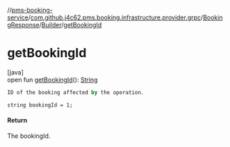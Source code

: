 //[pms-booking-service](../../../../index.md)/[com.github.j4c62.pms.booking.infrastructure.provider.grpc](../../index.md)/[BookingResponse](../index.md)/[Builder](index.md)/[getBookingId](get-booking-id.md)

# getBookingId

[java]\
open fun [getBookingId](get-booking-id.md)(): [String](https://docs.oracle.com/en/java/javase/23/docs/api/java.base/java/lang/String.html)

```kotlin
ID of the booking affected by the operation.

```

`string bookingId = 1;`

#### Return

The bookingId.
